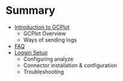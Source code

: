 # Summary

* [Introduction to GCPlot](README.md)
  * GCPlot Overview
  * Ways of sending logs
* [FAQ](faq.md)
* [Loggin Setup](log-files-processing.md)
  * Configuring analyze
  * Connector installation & configuration
  * Troubleshooting

